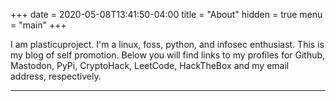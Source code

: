+++
date = 2020-05-08T13:41:50-04:00
title = "About"
hidden = true
menu = "main"
+++

I am plasticuproject. I'm a linux, foss, python, and infosec enthusiast. This is my blog of self promotion. Below you will find links to my profiles for Github, Mastodon, PyPi, CryptoHack, LeetCode, HackTheBox and my email address, respectively.

***
